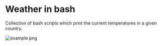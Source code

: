 # Weather in bash

Collection of bash scripts which print the current temperatures in a given country.


![example.png](https://raw.githubusercontent.com/LeonardLaszlo/weather-in-hungary/master/images/hungary.png)
